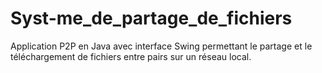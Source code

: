# Syst-me_de_partage_de_fichiers
Application P2P en Java avec interface Swing permettant le partage et le téléchargement de fichiers entre pairs sur un réseau local. 
